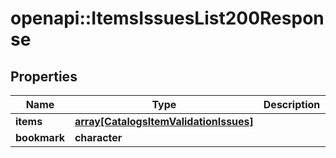 # openapi::ItemsIssuesList200Response


## Properties
Name | Type | Description | Notes
------------ | ------------- | ------------- | -------------
**items** | [**array[CatalogsItemValidationIssues]**](CatalogsItemValidationIssues.md) |  | 
**bookmark** | **character** |  | [optional] 



